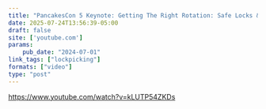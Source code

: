 ```yaml
---
title: "PancakesCon 5 Keynote: Getting The Right Rotation: Safe Locks & Sushi Rolls"
date: 2025-07-24T13:56:39-05:00
draft: false
site: ['youtube.com']
params:
    pub_date: "2024-07-01"
link_tags: ["lockpicking"]
formats: ["video"]
type: "post"
---
```


https://www.youtube.com/watch?v=kLUTP54ZKDs